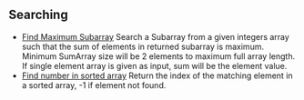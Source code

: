 ## Searching
- [Find Maximum Subarray](/searching/findMaxSubarray.go)
  Search a Subarray from a given integers array such that the sum of elements 
  in returned subarray is maximum. Minimum SumArray size will be 2 elements to
  maximum full array length.  If single element array is given as input, sum 
  will be the element value.
- [Find number in sorted array](/searching/sortedArraySearch.go)
  Return the index of the matching element in a sorted array, -1 if element not found.